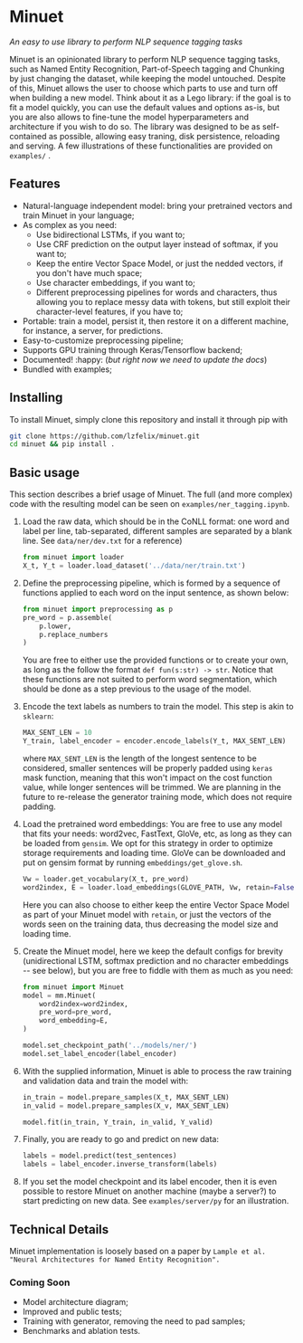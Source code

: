 # Minuet

*An easy to use library to perform NLP sequence tagging tasks*



Minuet is an opinionated library to perform NLP sequence tagging tasks, such as Named Entity Recognition, Part-of-Speech tagging and Chunking by just changing the dataset, while keeping the model untouched. Despite of this, Minuet allows the user to choose which parts to use and turn off when building a new model. Think about it as a Lego library: if the goal is to fit a model quickly, you can use the default values and options as-is, but you are also allows to fine-tune the model hyperparameters and architecture if you wish to do so. The library was designed to be as self-contained as possible, allowing easy traning, disk persistence, reloading and serving. A few illustrations of these functionalities are provided on `examples/` .



## Features

* Natural-language independent model: bring your pretrained vectors and train Minuet in your language;
* As complex as you need:
  * Use bidirectional LSTMs, if you want to;
  * Use CRF prediction on the output layer instead of softmax, if you want to;
  * Keep the entire Vector Space Model, or just the nedded vectors, if you don't have much space;
  * Use character embeddings, if you want to;
  * Different preprocessing pipelines for words and characters, thus allowing you to replace messy data with tokens, but still exploit their character-level features, if you have to;
* Portable: train a model, persist it, then restore it on a different machine, for instance, a server, for predictions.
* Easy-to-customize preprocessing pipeline;
* Supports GPU training through Keras/Tensorflow backend;
* Documented! :happy: (*but right now we need to update the docs*)
* Bundled with examples;



## Installing

To install Minuet, simply clone this repository and install it through pip with

```bash
git clone https://github.com/lzfelix/minuet.git
cd minuet && pip install .
```







## Basic usage

This section describes a brief usage of Minuet. The full (and more complex) code with the resulting model can be seen on `examples/ner_tagging.ipynb`.

1. Load the raw data, which should be in the CoNLL format: one word and label per line, tab-separated, different samples are separated by a blank line. See `data/ner/dev.txt` for a reference)

   ```python
   from minuet import loader
   X_t, Y_t = loader.load_dataset('../data/ner/train.txt')
   ```

   

2. Define the preprocessing pipeline, which is formed by a sequence of functions applied to each word on the input sentence, as shown below:

   ```python
   from minuet import preprocessing as p
   pre_word = p.assemble(
       p.lower,
       p.replace_numbers
   )
   ```

   You are free to either use the provided functions or to create your own, as long as the follow the format `def fun(s:str) -> str`. Notice that these functions are not suited to perform word segmentation, which should be done as a step previous to the usage of the model.

   

3. Encode the text labels as numbers to train the model. This step is akin to `sklearn`:

   ```python
   MAX_SENT_LEN = 10
   Y_train, label_encoder = encoder.encode_labels(Y_t, MAX_SENT_LEN)
   ```

   where `MAX_SENT_LEN` is the length of the longest sentence to be considered, smaller sentences will be properly padded using `keras` mask function, meaning that this won't impact on the cost function value, while longer sentences will be trimmed. We are planning in the future to re-release the generator training mode, which does not require padding.

   

4. Load the pretrained word embeddings: You are free to use any model that fits your needs: word2vec, FastText, GloVe, etc, as long as they can be loaded from `gensim`. We opt for this strategy in order to optimize storage requirements and loading time. GloVe can be downloaded and put on gensim format by running `embeddings/get_glove.sh`.

   ```python
   Vw = loader.get_vocabulary(X_t, pre_word)
   word2index, E = loader.load_embeddings(GLOVE_PATH, Vw, retain=False)
   ```

   Here you can also choose to either keep the entire Vector Space Model as part of your Minuet model with `retain`, or just the vectors of the words seen on the training data, thus decreasing the model size and loading time.

   

5. Create the Minuet model, here we keep the default configs for brevity (unidirectional LSTM, softmax prediction and no character embeddings -- see below), but you are free to fiddle with them as much as you need:

   ```python
   from minuet import Minuet
   model = mm.Minuet(
       word2index=word2index,
       pre_word=pre_word,
       word_embedding=E,
   )
   
   model.set_checkpoint_path('../models/ner/')
   model.set_label_encoder(label_encoder)
   ```

   

6. With the supplied information, Minuet is able to process the raw training and validation data and train the model with:

   ```python
   in_train = model.prepare_samples(X_t, MAX_SENT_LEN)
   in_valid = model.prepare_samples(X_v, MAX_SENT_LEN)
   
   model.fit(in_train, Y_train, in_valid, Y_valid)
   ```

   

7. Finally, you are ready to go and predict on new data:

   ```python
   labels = model.predict(test_sentences)
   labels = label_encoder.inverse_transform(labels)
   ```

   

8. If you set the model checkpoint and its label encoder, then it is even possible to restore Minuet on another machine (maybe a server?) to start predicting on new data. See `examples/server/py` for an illustration.



## Technical Details

Minuet implementation is loosely based on a paper by `Lample et al. "Neural Architectures for Named Entity Recognition".`



### Coming Soon

* Model architecture diagram;
* Improved and public tests;
* Training with generator, removing the need to pad samples;
* Benchmarks and ablation tests.

